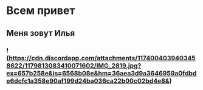 # Всем привет
## Meня зовут Илья
### !(https://cdn.discordapp.com/attachments/1174004039403458622/1179813083410071602/IMG_2819.jpg?ex=657b258e&is=6568b08e&hm=36aea3d9a3646959a0fdbde6dcfc1a358e90af199d24ba036ca22b00c02bd4e8&)
